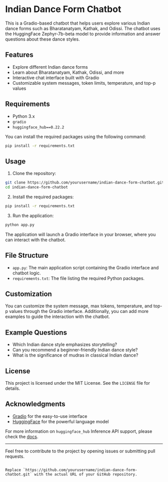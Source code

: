 
# Indian Dance Form Chatbot

This is a Gradio-based chatbot that helps users explore various Indian dance forms such as Bharatanatyam, Kathak, and Odissi. The chatbot uses the HuggingFace Zephyr-7b-beta model to provide information and answer questions about these dance styles.

## Features

- Explore different Indian dance forms
- Learn about Bharatanatyam, Kathak, Odissi, and more
- Interactive chat interface built with Gradio
- Customizable system messages, token limits, temperature, and top-p values

## Requirements

- Python 3.x
- `gradio`
- `huggingface_hub==0.22.2`

You can install the required packages using the following command:

```bash
pip install -r requirements.txt
```

## Usage

1. Clone the repository:

```bash
git clone https://github.com/yourusername/indian-dance-form-chatbot.git
cd indian-dance-form-chatbot
```

2. Install the required packages:

```bash
pip install -r requirements.txt
```

3. Run the application:

```bash
python app.py
```

The application will launch a Gradio interface in your browser, where you can interact with the chatbot.

## File Structure

- `app.py`: The main application script containing the Gradio interface and chatbot logic.
- `requirements.txt`: The file listing the required Python packages.

## Customization

You can customize the system message, max tokens, temperature, and top-p values through the Gradio interface. Additionally, you can add more examples to guide the interaction with the chatbot.

## Example Questions

- Which Indian dance style emphasizes storytelling?
- Can you recommend a beginner-friendly Indian dance style?
- What is the significance of mudras in classical Indian dance?

## License

This project is licensed under the MIT License. See the `LICENSE` file for details.

## Acknowledgments

- [Gradio](https://www.gradio.app/) for the easy-to-use interface
- [HuggingFace](https://huggingface.co/) for the powerful language model

For more information on `huggingface_hub` Inference API support, please check the [docs](https://huggingface.co/docs/huggingface_hub/v0.22.2/en/guides/inference).

---

Feel free to contribute to the project by opening issues or submitting pull requests.
```

Replace `https://github.com/yourusername/indian-dance-form-chatbot.git` with the actual URL of your GitHub repository.
